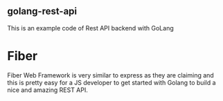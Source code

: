 ## golang-rest-api
This is an example code of Rest API backend with GoLang

# Fiber
Fiber Web Framework is very similar to express as they are claiming and this is pretty easy for a JS developer to get started with Golang to build a nice and amazing REST API.
